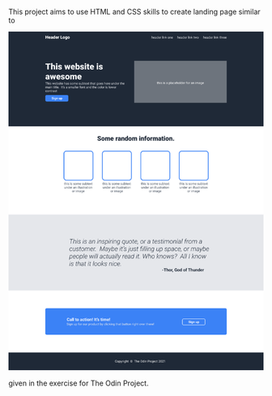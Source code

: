 This project aims to use HTML and CSS skills to create landing page similar to  

![alt text](image.png)

given in the exercise for The Odin Project.